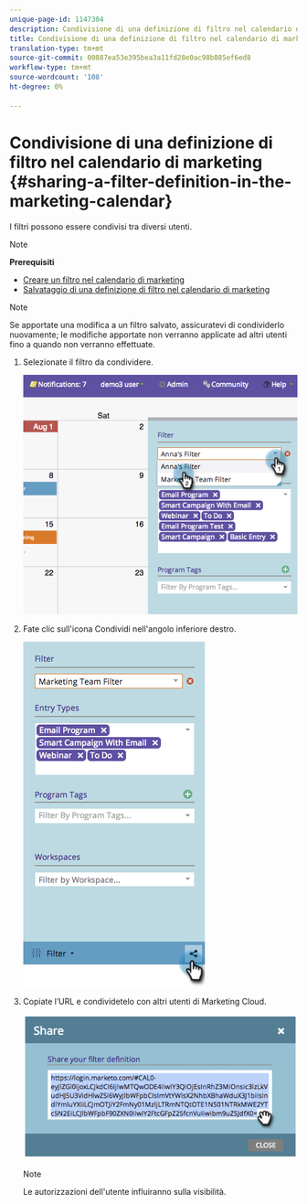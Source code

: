 ```yaml
---
unique-page-id: 1147304
description: Condivisione di una definizione di filtro nel calendario di marketing - Documenti Marketo - Documentazione del prodotto
title: Condivisione di una definizione di filtro nel calendario di marketing
translation-type: tm+mt
source-git-commit: 00887ea53e395bea3a11fd28e0ac98b085ef6ed8
workflow-type: tm+mt
source-wordcount: '108'
ht-degree: 0%

---
```



# Condivisione di una definizione di filtro nel calendario di marketing {#sharing-a-filter-definition-in-the-marketing-calendar}

I filtri possono essere condivisi tra diversi utenti.

>[!NOTE]
>
>**Prerequisiti**
>
>* [Creare un filtro nel calendario di marketing](filtering-the-marketing-calendar.md)
>* [Salvataggio di una definizione di filtro nel calendario di marketing](saving-a-filter-definition-in-the-marketing-calendar.md)

>



>[!NOTE]
>
> Se apportate una modifica a un filtro salvato, assicuratevi di condividerlo nuovamente; le modifiche apportate non verranno applicate ad altri utenti fino a quando non verranno effettuate.

1. Selezionate il filtro da condividere.

   ![](assets/image2014-9-24-11-3a31-3a19.png)

1. Fate clic sull&#39;icona Condividi nell&#39;angolo inferiore destro.

   ![](assets/image2014-9-24-11-3a31-3a24.png)

1. Copiate l’URL e condividetelo con altri utenti di Marketing Cloud.

   ![](assets/image2014-9-24-11-3a31-3a29.png)

   >[!NOTE]
   >
   >Le autorizzazioni dell&#39;utente influiranno sulla visibilità.

